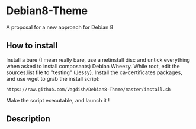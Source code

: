 Debian8-Theme
=============

A proposal for a new approach for Debian 8

How to install
--------------

Install a bare (I mean really bare, use a netinstall disc and untick everything when asked to install composants) Debian Wheezy.
While root, edit the sources.list file to "testing" (Jessy).
Install the ca-certificates packages, and use wget to grab the install script:

	https://raw.github.com/Vagdish/Debian8-Theme/master/install.sh

Make the script executable, and launch it !

Description
-----------